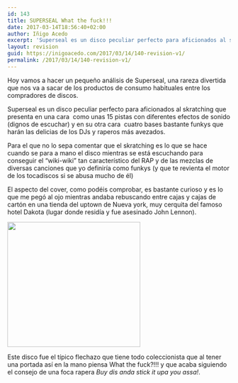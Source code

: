 ```yaml
---
id: 143
title: SUPERSEAL What the fuck!!!
date: 2017-03-14T18:56:40+02:00
author: Iñigo Acedo
excerpt: 'Superseal es un disco peculiar perfecto para aficionados al skratching que presenta en una cara  como unas 15 pistas con diferentes efectos de sonido (dignos de escuchar) y en su otra cara  cuatro bases bastante funkys que harán las delicias de los DJs y raperos más avezados.'
layout: revision
guid: https://inigoacedo.com/2017/03/14/140-revision-v1/
permalink: /2017/03/14/140-revision-v1/
---
```

Hoy vamos a hacer un pequeño análisis de Superseal, una rareza divertida que nos va a sacar de los productos de consumo habituales entre los compradores de discos.

<!--more-->

Superseal es un disco peculiar perfecto para aficionados al skratching que presenta en una cara  como unas 15 pistas con diferentes efectos de sonido (dignos de escuchar) y en su otra cara  cuatro bases bastante funkys que harán las delicias de los DJs y raperos más avezados.

Para el que no lo sepa comentar que el skratching es lo que se hace cuando se para a mano el disco mientras se está escuchando para conseguir el “wiki-wiki” tan característico del RAP y de las mezclas de diversas canciones que yo definiría como funkys (y que te revienta el motor de los tocadiscos si se abusa mucho de él)

El aspecto del cover, como podéis comprobar, es bastante curioso y es lo que me pegó al ojo mientras andaba rebuscando entre cajas y cajas de cartón en una tienda del uptown de Nueva york, muy cerquita del famoso hotel Dakota (lugar donde residía y fue asesinado John Lennon).

[<img class="alignnone size-medium wp-image-141" src="https://inigoacedo.com/wp-content/uploads/2017/03/ScreenHunter_1-300x282.jpg" alt="" width="300" height="282" srcset="https://inigoacedo.com/wp-content/uploads/2017/03/ScreenHunter_1-300x282.jpg 300w, https://inigoacedo.com/wp-content/uploads/2017/03/ScreenHunter_1.jpg 631w" sizes="(max-width: 300px) 100vw, 300px" />](https://inigoacedo.com/wp-content/uploads/2017/03/ScreenHunter_1.jpg)

Este disco fue el típico flechazo que tiene todo coleccionista que al tener una portada así en la mano piensa What the fuck?!!! y que acaba siguiendo el consejo de una foca rapera _Buy dis anda stick it upa you assa!_.